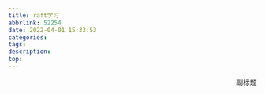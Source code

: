 ```yaml
---
title: raft学习
abbrlink: 52254
date: 2022-04-01 15:33:53
categories:
tags:
description:
top:
---
```


<p align="right">副标题</p> 



<!-- more -->

